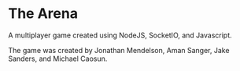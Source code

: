 # The Arena

A multiplayer game created using NodeJS, SocketIO, and Javascript.

The game was created by Jonathan Mendelson, Aman Sanger, Jake Sanders, and Michael Caosun.
